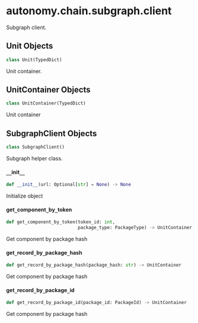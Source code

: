 <a id="autonomy.chain.subgraph.client"></a>

# autonomy.chain.subgraph.client

Subgraph client.

<a id="autonomy.chain.subgraph.client.Unit"></a>

## Unit Objects

```python
class Unit(TypedDict)
```

Unit container.

<a id="autonomy.chain.subgraph.client.UnitContainer"></a>

## UnitContainer Objects

```python
class UnitContainer(TypedDict)
```

Unit container

<a id="autonomy.chain.subgraph.client.SubgraphClient"></a>

## SubgraphClient Objects

```python
class SubgraphClient()
```

Subgraph helper class.

<a id="autonomy.chain.subgraph.client.SubgraphClient.__init__"></a>

#### `__`init`__`

```python
def __init__(url: Optional[str] = None) -> None
```

Initialize object

<a id="autonomy.chain.subgraph.client.SubgraphClient.get_component_by_token"></a>

#### get`_`component`_`by`_`token

```python
def get_component_by_token(token_id: int,
                           package_type: PackageType) -> UnitContainer
```

Get component by package hash

<a id="autonomy.chain.subgraph.client.SubgraphClient.get_record_by_package_hash"></a>

#### get`_`record`_`by`_`package`_`hash

```python
def get_record_by_package_hash(package_hash: str) -> UnitContainer
```

Get component by package hash

<a id="autonomy.chain.subgraph.client.SubgraphClient.get_record_by_package_id"></a>

#### get`_`record`_`by`_`package`_`id

```python
def get_record_by_package_id(package_id: PackageId) -> UnitContainer
```

Get component by package hash

